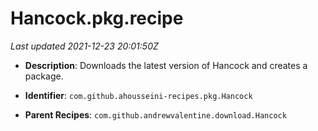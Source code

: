 # Hancock.pkg.recipe

_Last updated 2021-12-23 20:01:50Z_

- **Description**: Downloads the latest version of Hancock and creates a package.

- **Identifier**: `com.github.ahousseini-recipes.pkg.Hancock`

- **Parent Recipes**: `com.github.andrewvalentine.download.Hancock`
